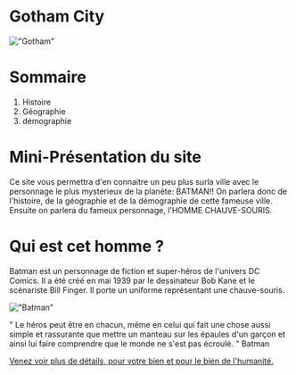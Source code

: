 # Gotham City
!["Gotham"](https://www.batman-legend.com/wp-content/uploads/2019/05/Gotham-784x490.png)


# Sommaire

1. Histoire
2. Géographie
3. démographie

# Mini-Présentation du site

Ce site vous permettra d'en connaitre un peu plus surla ville avec le personnage le plus mysterieux de la planète: BATMAN!!
On parlera donc de l'histoire, de la géographie et de la démographie de cette fameuse ville.
Ensuite on parlera du fameux personnage, l'HOMME CHAUVE-SOURIS.

# Qui est cet homme ?

Batman est un personnage de fiction et super-héros de l'univers DC Comics. Il a été créé en mai 1939 par le dessinateur Bob Kane et le scénariste Bill Finger. Il porte un uniforme représentant une chauve-souris.

!["Batman"](./asset/batman.jpg)

" Le héros peut être en chacun, même en celui qui fait une chose aussi simple et rassurante que mettre un manteau sur les épaules d'un garçon et ainsi lui faire comprendre que le monde ne s'est pas écroulé. " Batman 


[Venez voir plus de détails, pour votre bien et pour le bien de l'humanité.](https://abdulrahman92c.github.io/projet_gotham/)